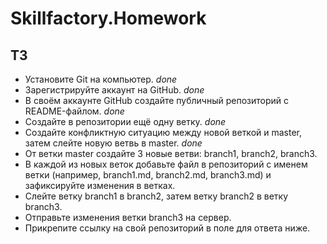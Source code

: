 # Skillfactory.Homework
## ТЗ
- Установите Git на компьютер. *done*
- Зарегистрируйте аккаунт на GitHub. *done*
- В своём аккаунте GitHub создайте публичный репозиторий с README-файлом. *done*
- Создайте в репозитории ещё одну ветку. *done*
- Создайте конфликтную ситуацию между новой веткой и master, затем слейте новую ветвь в master. *done*
- От ветки master создайте 3 новые ветви: branch1, branch2, branch3.
- В каждой из новых веток добавьте файл в репозиторий с именем ветки (например, branch1.md, branch2.md, branch3.md) и зафиксируйте изменения в ветках.
- Слейте ветку branch1 в branch2, затем ветку branch2 в ветку branch3.
- Отправьте изменения ветки branch3 на сервер.
- Прикрепите ссылку на свой репозиторий в поле для ответа ниже.
